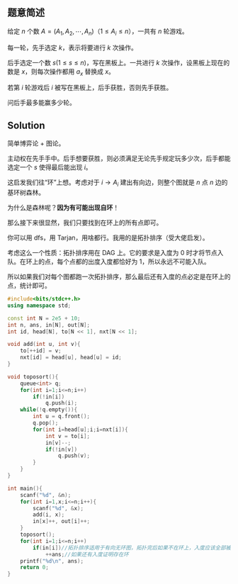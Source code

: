 ## 题意简述
给定 $n$ 个数 $A=(A_1,A_2,\cdots,A_n)$（$1\leq A_i\leq n$），一共有 $n$ 轮游戏。

每一轮，先手选定 $k$，表示将要进行 $k$ 次操作。

后手选定一个数 $s(1\leq s\leq n)$，写在黑板上。一共进行 $k$ 次操作，设黑板上现在的数是 $x$，则每次操作都用 $a_x$ 替换成 $x$。

若第 $i$ 轮游戏后 $i$ 被写在黑板上，后手获胜，否则先手获胜。

问后手最多能赢多少轮。

## Solution
简单博弈论 + 图论。

主动权在先手手中。后手想要获胜，则必须满足无论先手规定玩多少次，后手都能选定一个 $s$ 使得最后能出现 $i$。

这启发我们往“环”上想。考虑对于 $i\rightarrow A_i$ 建出有向边，则整个图就是 $n$ 点 $n$ 边的基环树森林。

为什么是森林呢？**因为有可能出现自环**！

那么接下来很显然，我们只要找到在环上的所有点即可。

你可以用 dfs，用 Tarjan，用啥都行。我用的是拓扑排序（受大佬启发）。

考虑这么一个性质：拓扑排序用在 DAG 上。它的要求是入度为 $0$ 时才将节点入队。在环上的点，每个点都的出度入度都恰好为 $1$，所以永远不可能入队。

所以如果我们对每个图都跑一次拓扑排序，那么最后还有入度的点必定是在环上的点，统计即可。

```cpp
#include<bits/stdc++.h>
using namespace std;

const int N = 2e5 + 10;
int n, ans, in[N], out[N];
int id, head[N], to[N << 1], nxt[N << 1];

void add(int u, int v){
	to[++id] = v;
	nxt[id] = head[u], head[u] = id;
}

void toposort(){
	queue<int> q;
	for(int i=1;i<=n;i++)
		if(!in[i])
			q.push(i);
	while(!q.empty()){
		int u = q.front();
		q.pop();
		for(int i=head[u];i;i=nxt[i]){
			int v = to[i];
			in[v]--;
			if(!in[v])
				q.push(v);
		}
	}
}

int main(){
	scanf("%d", &n);
	for(int i=1,x;i<=n;i++){
		scanf("%d", &x);
		add(i, x);
		in[x]++, out[i]++;
	}
	toposort();
	for(int i=1;i<=n;i++)
		if(in[i])//拓扑排序适用于有向无环图，拓扑完后如果不在环上，入度应该全部被删除 
			++ans;//如果还有入度证明存在环 
	printf("%d\n", ans);
	return 0;
}
```

